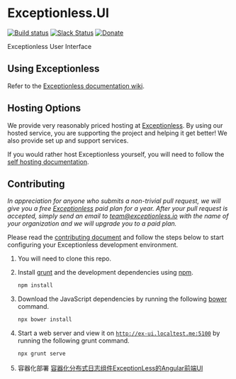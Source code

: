 # Exceptionless.UI
[![Build status](https://ci.appveyor.com/api/projects/status/18th2gqmbt86p5y0/branch/master?svg=true)](https://ci.appveyor.com/project/Exceptionless/exceptionless-ui)
[![Slack Status](https://slack.exceptionless.com/badge.svg)](https://slack.exceptionless.com)
[![Donate](https://img.shields.io/badge/donorbox-donate-blue.svg)](https://donorbox.org/exceptionless)

Exceptionless User Interface

## Using Exceptionless
Refer to the [Exceptionless documentation wiki](https://github.com/exceptionless/Exceptionless/wiki/Getting-Started).

## Hosting Options
We provide very reasonably priced hosting at [Exceptionless](https://exceptionless.com). By using our hosted service, you are supporting the project and helping it get better! We also provide set up and support services.

If you would rather host Exceptionless yourself, you will need to follow the [self hosting documentation](https://github.com/exceptionless/Exceptionless/wiki/Self-Hosting).

## Contributing
_In appreciation for anyone who submits a non-trivial pull request, we will give you a free [Exceptionless](https://exceptionless.io) paid plan for a year. After your pull request is accepted, simply send an email to team@exceptionless.io with the name of your organization and we will upgrade you to a paid plan._

Please read the [contributing document](https://github.com/exceptionless/Exceptionless/blob/master/CONTRIBUTING.md) and follow the steps below to start configuring your Exceptionless development environment.

1. You will need to clone this repo.
2. Install [grunt](https://gruntjs.com/) and the development dependencies using [npm](https://www.npmjs.com/).

   ```javascript
   npm install
   ```
3. Download the JavaScript dependencies by running the following [bower](https://bower.io/) command.

   ```javascript
   npx bower install
   ```
4. Start a web server and view it on [`http://ex-ui.localtest.me:5100`](http://ex-ui.localtest.me:5100) by running the following grunt command.

   ```javascript
   npx grunt serve
   ```
5. 容器化部署
   [容器化分布式日志组件ExceptionLess的Angular前端UI](https://www.cnblogs.com/justmine/p/8908482.html)
